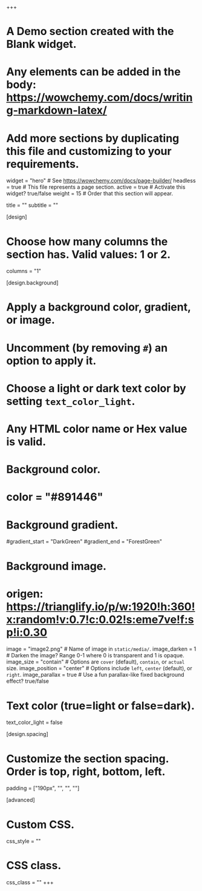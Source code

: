 +++
# A Demo section created with the Blank widget.
# Any elements can be added in the body: https://wowchemy.com/docs/writing-markdown-latex/
# Add more sections by duplicating this file and customizing to your requirements.

widget = "hero"  # See https://wowchemy.com/docs/page-builder/
headless = true  # This file represents a page section.
active = true  # Activate this widget? true/false
weight = 15  # Order that this section will appear.

title = ""
subtitle = ""

[design]
  # Choose how many columns the section has. Valid values: 1 or 2.
  columns = "1"  

[design.background]
  # Apply a background color, gradient, or image.
  #   Uncomment (by removing `#`) an option to apply it.
  #   Choose a light or dark text color by setting `text_color_light`.
  #   Any HTML color name or Hex value is valid.

  # Background color.
  # color = "#891446"
  
  # Background gradient.
  #gradient_start = "DarkGreen" 
  #gradient_end = "ForestGreen"
  
  # Background image.
  # origen: https://trianglify.io/p/w:1920!h:360!x:random!v:0.7!c:0.02!s:eme7ve!f:sp!i:0.30   
   image = "image2.png"  # Name of image in `static/media/`.
   image_darken = 1  # Darken the image? Range 0-1 where 0 is transparent and 1 is opaque.
   image_size = "contain"  #  Options are `cover` (default), `contain`, or `actual` size.
   image_position = "center"  # Options include `left`, `center` (default), or `right`.
   image_parallax = true  # Use a fun parallax-like fixed background effect? true/false
  
  # Text color (true=light or false=dark).
  text_color_light = false

[design.spacing]
  # Customize the section spacing. Order is top, right, bottom, left.
  padding = ["190px", "", "", ""]

[advanced]
 # Custom CSS. 
 css_style = ""
 
 # CSS class.
 css_class = ""
+++

<!-- <br><br><br><br><br><br><br><br><br><br><br><br> -->


<!-- ## Bienvenid-s a nuestro sitio web -->

<!-- Este espacio tiene por objetivos compartir y divulgar el trabajo de investigación de los últimos diez años en torno a temáticas relacionadas con la educación ciudadana, la participación política juvenil y el rol de la familia y la escuela en los procesos de socialización política. Como tal, este sitio web contiene distintos proyectos de investigación que han abordado estas temáticas, así como los productos obtenidos de este trabajo. -->


<!-- Asimismo, se destaca la labor de distintos investigadores que han participado en estos proyectos, divulgando sus publicaciones y participación en conferencias nacionales e internacionales. -->


<!-- ## Get inspired -->

<!-- [Check out the Markdown files](https://github.com/wowchemy/starter-academic/tree/master/exampleSite) which power the [Academic Demo](https://academic-demo.netlify.app), or [view the showcase](https://wowchemy.com/user-stories/). -->
